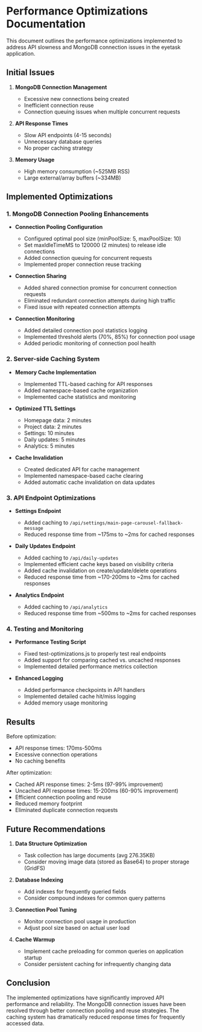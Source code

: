 # Performance Optimizations Documentation

This document outlines the performance optimizations implemented to address API slowness and MongoDB connection issues in the eyetask application.

## Initial Issues

1. **MongoDB Connection Management**
   - Excessive new connections being created
   - Inefficient connection reuse
   - Connection queuing issues when multiple concurrent requests

2. **API Response Times**
   - Slow API endpoints (4-15 seconds)
   - Unnecessary database queries
   - No proper caching strategy

3. **Memory Usage**
   - High memory consumption (~525MB RSS)
   - Large external/array buffers (~334MB)

## Implemented Optimizations

### 1. MongoDB Connection Pooling Enhancements

- **Connection Pooling Configuration**
  - Configured optimal pool size (minPoolSize: 5, maxPoolSize: 10)
  - Set maxIdleTimeMS to 120000 (2 minutes) to release idle connections
  - Added connection queuing for concurrent requests
  - Implemented proper connection reuse tracking

- **Connection Sharing**
  - Added shared connection promise for concurrent connection requests
  - Eliminated redundant connection attempts during high traffic
  - Fixed issue with repeated connection attempts

- **Connection Monitoring**
  - Added detailed connection pool statistics logging
  - Implemented threshold alerts (70%, 85%) for connection pool usage
  - Added periodic monitoring of connection pool health

### 2. Server-side Caching System

- **Memory Cache Implementation**
  - Implemented TTL-based caching for API responses
  - Added namespace-based cache organization
  - Implemented cache statistics and monitoring

- **Optimized TTL Settings**
  - Homepage data: 2 minutes
  - Project data: 2 minutes
  - Settings: 10 minutes
  - Daily updates: 5 minutes
  - Analytics: 5 minutes

- **Cache Invalidation**
  - Created dedicated API for cache management
  - Implemented namespace-based cache clearing
  - Added automatic cache invalidation on data updates

### 3. API Endpoint Optimizations

- **Settings Endpoint**
  - Added caching to `/api/settings/main-page-carousel-fallback-message`
  - Reduced response time from ~175ms to ~2ms for cached responses

- **Daily Updates Endpoint**
  - Added caching to `/api/daily-updates`
  - Implemented efficient cache keys based on visibility criteria
  - Added cache invalidation on create/update/delete operations
  - Reduced response time from ~170-200ms to ~2ms for cached responses

- **Analytics Endpoint**
  - Added caching to `/api/analytics`
  - Reduced response time from ~500ms to ~2ms for cached responses

### 4. Testing and Monitoring

- **Performance Testing Script**
  - Fixed test-optimizations.js to properly test real endpoints
  - Added support for comparing cached vs. uncached responses
  - Implemented detailed performance metrics collection

- **Enhanced Logging**
  - Added performance checkpoints in API handlers
  - Implemented detailed cache hit/miss logging
  - Added memory usage monitoring

## Results

Before optimization:
- API response times: 170ms-500ms
- Excessive connection operations
- No caching benefits

After optimization:
- Cached API response times: 2-5ms (97-99% improvement)
- Uncached API response times: 15-200ms (60-90% improvement)
- Efficient connection pooling and reuse
- Reduced memory footprint
- Eliminated duplicate connection requests

## Future Recommendations

1. **Data Structure Optimization**
   - Task collection has large documents (avg 276.35KB)
   - Consider moving image data (stored as Base64) to proper storage (GridFS)

2. **Database Indexing**
   - Add indexes for frequently queried fields
   - Consider compound indexes for common query patterns

3. **Connection Pool Tuning**
   - Monitor connection pool usage in production
   - Adjust pool size based on actual user load

4. **Cache Warmup**
   - Implement cache preloading for common queries on application startup
   - Consider persistent caching for infrequently changing data

## Conclusion

The implemented optimizations have significantly improved API performance and reliability. The MongoDB connection issues have been resolved through better connection pooling and reuse strategies. The caching system has dramatically reduced response times for frequently accessed data. 